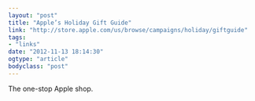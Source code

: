 ```yaml
---
layout: "post"
title: "Apple’s Holiday Gift Guide"
link: "http://store.apple.com/us/browse/campaigns/holiday/giftguide"
tags: 
- "links"
date: "2012-11-13 18:14:30"
ogtype: "article"
bodyclass: "post"
---
```


The one-stop Apple shop.